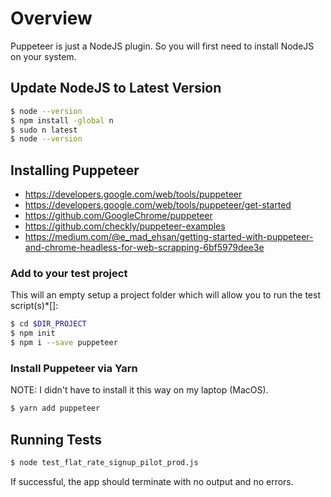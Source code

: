 # Overview  #
Puppeteer is just a NodeJS plugin.  So you will first need to install NodeJS on your system.


## Update NodeJS to Latest Version ##
```bash
$ node --version
$ npm install -global n
$ sudo n latest
$ node --version
```

## Installing Puppeteer ##
* https://developers.google.com/web/tools/puppeteer
* https://developers.google.com/web/tools/puppeteer/get-started
* https://github.com/GoogleChrome/puppeteer
* https://github.com/checkly/puppeteer-examples
* https://medium.com/@e_mad_ehsan/getting-started-with-puppeteer-and-chrome-headless-for-web-scrapping-6bf5979dee3e


### Add to your test project ###
This will an empty setup a project folder which will allow you to run the test script(s)*[]:

```bash
$ cd $DIR_PROJECT
$ npm init
$ npm i --save puppeteer
```

### Install Puppeteer via Yarn ###
NOTE: I didn't have to install it this way on my laptop (MacOS).
```bash
$ yarn add puppeteer
```


## Running Tests ##
```bash
$ node test_flat_rate_signup_pilot_prod.js
```

If successful, the app should terminate with no output and no errors.